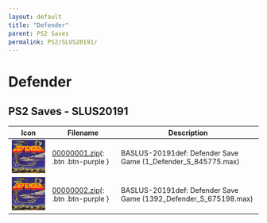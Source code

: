 ```yaml
---
layout: default
title: "Defender"
parent: PS2 Saves
permalink: PS2/SLUS20191/
---
```

# Defender

## PS2 Saves - SLUS20191

| Icon | Filename | Description |
|------|----------|-------------|
| ![Defender](icon0.png) | [00000001.zip](00000001.zip){: .btn .btn-purple } | BASLUS-20191def: Defender Save Game (1_Defender_S_845775.max) |
| ![Defender](icon0.png) | [00000002.zip](00000002.zip){: .btn .btn-purple } | BASLUS-20191def: Defender Save Game (1392_Defender_S_675198.max) |
